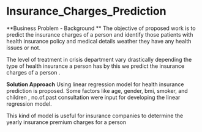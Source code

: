 # Insurance_Charges_Prediction

**Business Problem - Background **
The objective of proposed work is to predict the insurance charges of a person and
identify those patients with health insurance policy and medical details weather they
have any health issues or not.

 

The level of treatment in crisis department vary drastically depending the type of
health insurance a person has by this we predict the insurance charges of a person .

 

**Solution Approach**
Using linear regression model for health insurance prediction is proposed. Some factors like age, gender,
bmi, smoker, and children , no.of.past consultation were input for developing the linear regression model.

This kind of model is useful for insurance companies to determine the yearly insurance premium charges for a person

